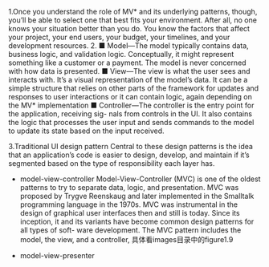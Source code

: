 1.Once you understand the role of MV* and its underlying patterns, though, you’ll be able to select one that best fits your environment. After all, no one knows your situation better than you do. You know the factors that affect your project, your end users, your budget, your timelines, and your development resources.
2.
■ Model—The model typically contains data, business logic, and validation logic. Conceptually, it might represent something like a customer or a payment. The model is never concerned with how data is presented.
■ View—The view is what the user sees and interacts with. It’s a visual representation of the model’s data. It can be a simple structure that relies on other parts of the framework for updates and responses to user interactions or it can contain logic, again depending on the MV* implementation
■ Controller—The controller is the entry point for the application, receiving sig- nals from controls in the UI. It also contains the logic that processes the user input and sends commands to the model to update its state based on the input received.

3.Traditional UI design pattern
  Central to these design patterns is the idea that an application’s code is easier to design, develop, and maintain if it’s segmented based on the type of responsibility each layer has.

  - model-view-controller
  Model-View-Controller (MVC) is one of the oldest patterns to try to separate data, logic, and presentation. MVC was proposed by Trygve Reenskaug and later implemented in the Smalltalk programming language in the 1970s.
  MVC was instrumental in the design of graphical user interfaces then and still is today. Since its inception, it and its variants have become common design patterns for all types of soft- ware development. The MVC pattern includes the model, the view, and a controller, 具体看images目录中的figure1.9

  - model-view-presenter
  